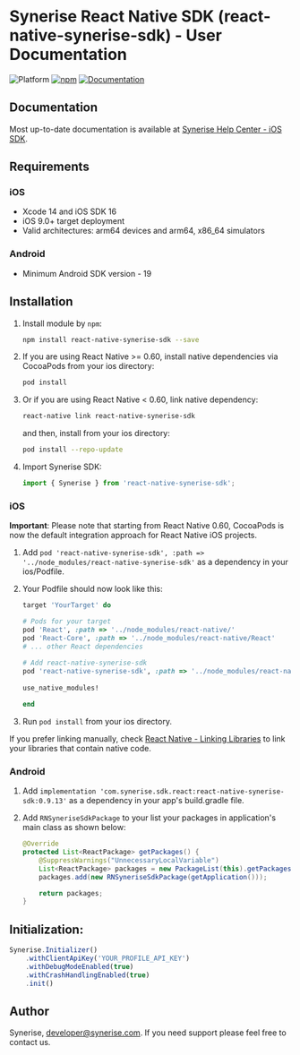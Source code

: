 # Synerise React Native SDK (react-native-synerise-sdk) - User Documentation

![Platform](https://img.shields.io/badge/platform-ios%20%7C%20android-lightgrey)
[![npm](https://img.shields.io/npm/v/react-native-synerise-sdk.svg?colorB=blue&)](https://www.npmjs.com/package/react-native-synerise-sdk)
[![Documentation](https://img.shields.io/badge/docs-latest-brightgreen.svg?style=flat-square)](https://help.synerise.com/developers/mobile-sdk)

## Documentation

Most up-to-date documentation is available at [Synerise Help Center - iOS SDK](https://help.synerise.com/developers/mobile-sdk).

## Requirements

### iOS

* Xcode 14 and iOS SDK 16
* iOS 9.0+ target deployment
* Valid architectures: arm64 devices and arm64, x86_64 simulators

### Android

* Minimum Android SDK version - 19

## Installation

1. Install module by `npm`:

   ```bash
   npm install react-native-synerise-sdk --save
   ```
   
2. If you are using React Native >= 0.60, install native dependencies via CocoaPods from your ios directory:

   ```bash
   pod install
   ```

3. Or if you are using React Native < 0.60, link native dependency:

   ```bash
   react-native link react-native-synerise-sdk
   ```
   and then, install from your ios directory:
   ```bash
   pod install --repo-update
   ```

4. Import Synerise SDK:

   ```javascript
   import { Synerise } from 'react-native-synerise-sdk';
   ```
   
### iOS

**Important**:
Please note that starting from React Native 0.60, CocoaPods is now the default integration approach for React Native iOS projects.

1. Add `pod 'react-native-synerise-sdk', :path => '../node_modules/react-native-synerise-sdk'` as a dependency in your ios/Podfile.

2. Your Podfile should now look like this:

	```ruby
	target 'YourTarget' do
	
	# Pods for your target
	pod 'React', :path => '../node_modules/react-native/'
	pod 'React-Core', :path => '../node_modules/react-native/React'
	# ... other React dependencies
       
	# Add react-native-synerise-sdk
	pod 'react-native-synerise-sdk', :path => '../node_modules/react-native-synerise-sdk'
       
	use_native_modules!

	end
	```

3. Run `pod install` from your ios directory.

If you prefer linking manually, check [React Native - Linking Libraries](http://facebook.github.io/react-native/docs/linking-libraries-ios.html#manual-linking) to link your libraries that contain native code.

### Android

1. Add `implementation 'com.synerise.sdk.react:react-native-synerise-sdk:0.9.13'` as a dependency in your app's build.gradle file.

2. Add `RNSyneriseSdkPackage` to your list your packages in application's main class as shown below:

	```java
	@Override
	protected List<ReactPackage> getPackages() {
		@SuppressWarnings("UnnecessaryLocalVariable")
		List<ReactPackage> packages = new PackageList(this).getPackages();
		packages.add(new RNSyneriseSdkPackage(getApplication()));
	
		return packages;
	}
	```

## Initialization:

```javascript
Synerise.Initializer()
	.withClientApiKey('YOUR_PROFILE_API_KEY')
	.withDebugModeEnabled(true)
	.withCrashHandlingEnabled(true)
	.init()
```

## Author
Synerise, developer@synerise.com. If you need support please feel free to contact us.



